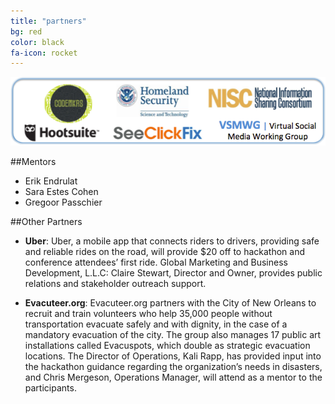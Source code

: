 ```yaml
---
title: "partners"
bg: red
color: black
fa-icon: rocket
---
```

<div>

  <img class="row full column"  src="/img/disasterTech_sponsors.png" alt="sponsors" title="sponsors" />

</div>

##Mentors
- Erik Endrulat [<i class="fa fa-github"></i>](https://github.com/eendrulat) [<i class="fa fa-twitter"></i>](https://twitter.com/eendrulat) [<i class="fa fa-envelope-square"></i>](mailto::eendrulat@ghinternational.com)
- Sara Estes Cohen [<i class="fa fa-twitter"></i>](https://twitter.com/saraestescohen) [<i class="fa fa-envelope-square"></i>](mailto::scohen@ghinternational.com)
- Gregoor Passchier [<i class="fa fa-twitter"></i>](https://twitter.com/_NISC) [<i class="fa fa-envelope-square"></i>](mailto::apasschier@ghinternational.com)

##Other Partners
- **Uber**: Uber, a mobile app that connects riders to drivers, providing safe and reliable rides on the road, will provide $20 off to hackathon and conference attendees’ first ride. Global Marketing and Business Development, L.L.C: Claire Stewart, Director and Owner, provides public relations and stakeholder outreach support.

- **Evacuteer.org**: Evacuteer.org partners with the City of New Orleans to recruit and train volunteers who help 35,000 people without transportation evacuate safely and with dignity, in the case of a mandatory evacuation of the city. The group also manages 17 public art installations called Evacuspots, which double as strategic evacuation locations. The Director of Operations, Kali Rapp, has provided input into the hackathon guidance regarding the organization’s needs in disasters, and Chris Mergeson, Operations Manager, will attend as a mentor to the participants.


